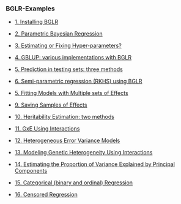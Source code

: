 ### BGLR-Examples

  - [1. Installing BGLR](https://github.com/gdlc/BGLR-R/blob/master/inst/md/Install.md)
  
  - [2. Parametric Bayesian Regression](https://github.com/gdlc/BGLR-R/blob/master/inst/md/BayesianAlphabet.md)
  
  - [3. Estimating or Fixing Hyper-parameters?](https://github.com/gdlc/BGLR-R/blob/master/inst/md/hyperparameters.md)
  
  - [4. GBLUP: various implementations with BGLR](https://github.com/gdlc/BGLR-R/blob/master/inst/md/GBLUP.md)
  
  - [5. Prediction in testing sets: three methods](https://github.com/gdlc/BGLR-R/blob/master/inst/md/Validation.md)
  
  - [6. Semi-parametric regression (RKHS) using BGLR](https://github.com/gdlc/BGLR-R/blob/master/inst/md/RKHS.md)
  
  - [5. Fitting Models with Multiple sets of Effects](https://github.com/gdlc/BGLR-R/blob/master/inst/md/mixedModel.md)
  
  - [9. Saving Samples of Effects]()
  
  - [10. Heritability Estimation: two methods]()
  
  - [11. GxE Using Interactions](https://github.com/gdlc/BGLR-R/blob/master/inst/md/GxE_interactions.md)
  
  - [12. Heterogeneous Error Variance Models](https://github.com/gdlc/BGLR-R/blob/master/inst/md/example_heteroskedastic.md)
  
  - [13. Modeling Genetic Heterogeneity Using Interactions](https://github.com/gdlc/BGLR-R/blob/master/inst/md/heterogeneity_interactions.md)
  
  - [14. Estimating the Proportion of Variance Explained by Principal Components](https://github.com/gdlc/BGLR-R/blob/master/inst/md/PC.md)
  
  - [15. Categorical (binary and ordinal) Regression]()
  
  - [16. Censored Regression]()
  
